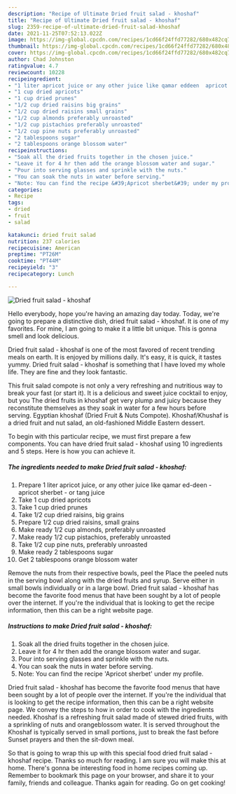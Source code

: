 ```yaml
---
description: "Recipe of Ultimate Dried fruit salad - khoshaf"
title: "Recipe of Ultimate Dried fruit salad - khoshaf"
slug: 2359-recipe-of-ultimate-dried-fruit-salad-khoshaf
date: 2021-11-25T07:52:13.022Z
image: https://img-global.cpcdn.com/recipes/1cd66f24ffd77282/680x482cq70/dried-fruit-salad-khoshaf-recipe-main-photo.jpg
thumbnail: https://img-global.cpcdn.com/recipes/1cd66f24ffd77282/680x482cq70/dried-fruit-salad-khoshaf-recipe-main-photo.jpg
cover: https://img-global.cpcdn.com/recipes/1cd66f24ffd77282/680x482cq70/dried-fruit-salad-khoshaf-recipe-main-photo.jpg
author: Chad Johnston
ratingvalue: 4.7
reviewcount: 10228
recipeingredient:
- "1 liter apricot juice or any other juice like qamar eddeen  apricot sherbet  or tang juice"
- "1 cup dried apricots"
- "1 cup dried prunes"
- "1/2 cup dried raisins big grains"
- "1/2 cup dried raisins small grains"
- "1/2 cup almonds preferably unroasted"
- "1/2 cup pistachios preferably unroasted"
- "1/2 cup pine nuts preferably unroasted"
- "2 tablespoons sugar"
- "2 tablespoons orange blossom water"
recipeinstructions:
- "Soak all the dried fruits together in the chosen juice."
- "Leave it for 4 hr then add the orange blossom water and sugar."
- "Pour into serving glasses and sprinkle with the nuts."
- "You can soak the nuts in water before serving."
- "Note: You can find the recipe &#39;Apricot sherbet&#39; under my profile."
categories:
- Recipe
tags:
- dried
- fruit
- salad

katakunci: dried fruit salad 
nutrition: 237 calories
recipecuisine: American
preptime: "PT26M"
cooktime: "PT44M"
recipeyield: "3"
recipecategory: Lunch

---
```



![Dried fruit salad - khoshaf](https://img-global.cpcdn.com/recipes/1cd66f24ffd77282/680x482cq70/dried-fruit-salad-khoshaf-recipe-main-photo.jpg)

Hello everybody, hope you're having an amazing day today. Today, we're going to prepare a distinctive dish, dried fruit salad - khoshaf. It is one of my favorites. For mine, I am going to make it a little bit unique. This is gonna smell and look delicious.

Dried fruit salad - khoshaf is one of the most favored of recent trending meals on earth. It is enjoyed by millions daily. It's easy, it is quick, it tastes yummy. Dried fruit salad - khoshaf is something that I have loved my whole life. They are fine and they look fantastic.

This fruit salad compote is not only a very refreshing and nutritious way to break your fast (or start it). It is a delicious and sweet juice cocktail to enjoy, but you The dried fruits in khoshaf get very plump and juicy because they reconstitute themselves as they soak in water for a few hours before serving. Egyptian khoshaf (Dried Fruit &amp; Nuts Compote). Khoshaf/Khushaf is a dried fruit and nut salad, an old-fashioned Middle Eastern dessert.


To begin with this particular recipe, we must first prepare a few components. You can have dried fruit salad - khoshaf using 10 ingredients and 5 steps. Here is how you can achieve it.

<!--inarticleads1-->

##### The ingredients needed to make Dried fruit salad - khoshaf:

1. Prepare 1 liter apricot juice, or any other juice like qamar ed-deen - apricot sherbet - or tang juice
1. Take 1 cup dried apricots
1. Take 1 cup dried prunes
1. Take 1/2 cup dried raisins, big grains
1. Prepare 1/2 cup dried raisins, small grains
1. Make ready 1/2 cup almonds, preferably unroasted
1. Make ready 1/2 cup pistachios, preferably unroasted
1. Take 1/2 cup pine nuts, preferably unroasted
1. Make ready 2 tablespoons sugar
1. Get 2 tablespoons orange blossom water


Remove the nuts from their respective bowls, peel the Place the peeled nuts in the serving bowl along with the dried fruits and syrup. Serve either in small bowls individually or in a large bowl. Dried fruit salad - khoshaf has become the favorite food menus that have been sought by a lot of people over the internet. If you&#39;re the individual that is looking to get the recipe information, then this can be a right website page. 

<!--inarticleads2-->

##### Instructions to make Dried fruit salad - khoshaf:

1. Soak all the dried fruits together in the chosen juice.
1. Leave it for 4 hr then add the orange blossom water and sugar.
1. Pour into serving glasses and sprinkle with the nuts.
1. You can soak the nuts in water before serving.
1. Note: You can find the recipe &#39;Apricot sherbet&#39; under my profile.


Dried fruit salad - khoshaf has become the favorite food menus that have been sought by a lot of people over the internet. If you&#39;re the individual that is looking to get the recipe information, then this can be a right website page. We convey the steps to how in order to cook with the ingredients needed. Khoshaf is a refreshing fruit salad made of stewed dried fruits, with a sprinkling of nuts and orangeblossom water. It is served throughout the Khoshaf is typically served in small portions, just to break the fast before Sunset prayers and then the sit-down meal. 

So that is going to wrap this up with this special food dried fruit salad - khoshaf recipe. Thanks so much for reading. I am sure you will make this at home. There's gonna be interesting food in home recipes coming up. Remember to bookmark this page on your browser, and share it to your family, friends and colleague. Thanks again for reading. Go on get cooking!
